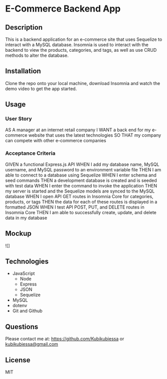 # E-Commerce Backend App
## Description
This is a backend application for an e-commerce site that uses Sequelize to interact with a MySQL database. Insomnia is used to interact with the backend to view the products, categories, and tags, as well as use CRUD methods to alter the database.

## Installation 
Clone the repo onto your local machine, download Insomnia  and watch the demo video to get the app started. 

## Usage 

### User Story
AS A manager at an internet retail company
I WANT a back end for my e-commerce website that uses the latest technologies
SO THAT my company can compete with other e-commerce companies


### Acceptance Criteria 
GIVEN a functional Express.js API
WHEN I add my database name, MySQL username, and MySQL password to an environment variable file
THEN I am able to connect to a database using Sequelize
WHEN I enter schema and seed commands
THEN a development database is created and is seeded with test data
WHEN I enter the command to invoke the application
THEN my server is started and the Sequelize models are synced to the MySQL database
WHEN I open API GET routes in Insomnia Core for categories, products, or tags
THEN the data for each of these routes is displayed in a formatted JSON
WHEN I test API POST, PUT, and DELETE routes in Insomnia Core
THEN I am able to successfully create, update, and delete data in my database

## Mockup 
![]

## Technologies 
- JavaScript
  -  Node
  - Express
  - JSON
  - Sequelize 
- MySQL
- dotenv
- Git and Github

## Questions 
Please contact me at: https://github.com/Kubikubiessa or kubikubiessa@gmail.com

## License 
MIT 


